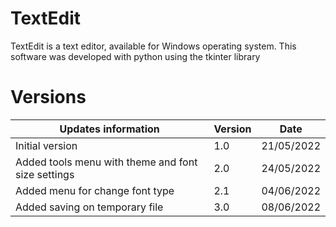 # TextEdit
TextEdit is a text editor, available for Windows operating system. This software was developed with python using the tkinter library

# Versions
<table>
  <thead>
    <tr><th>Updates information</th><th>Version</th><th>Date</th</tr>
  </thead>
    
  <tbody>
    <tr>
      <td>Initial version</td>
      <td>1.0</td>
      <td>21/05/2022</td>
    </tr>
    <tr>
      <td>Added tools menu with theme and font size settings</td>
      <td>2.0</td>
      <td>24/05/2022</td>
    </tr>
    <tr>
      <td>Added menu for change font type</td>
      <td>2.1</td>
      <td>04/06/2022</td>
    </tr>
    <tr>
      <td>Added saving on temporary file</td>
      <td>3.0</td>
      <td>08/06/2022</td>
    </tr>
  </tbody>
</table>
